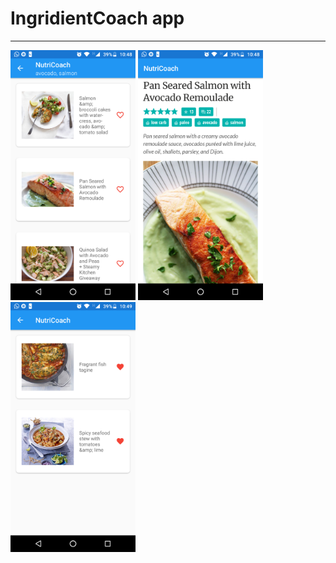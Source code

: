 # IngridientCoach app
---
<img src="art/s1.png" width="200"/> <img src="art/s2.png" width="200"/> <img src="art/s3.png" width="200"/>

